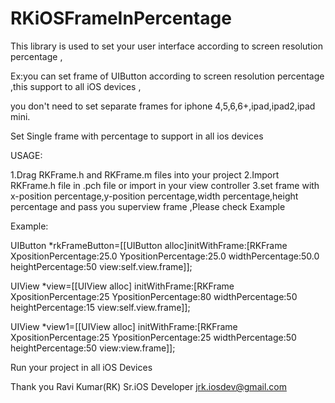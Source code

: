 # RKiOSFrameInPercentage

This library is used to set your user interface according to screen resolution percentage ,

Ex:you can set frame of UIButton according to screen resolution percentage ,this support to all iOS devices ,

you don't need to set separate frames for iphone 4,5,6,6+,ipad,ipad2,ipad mini.

Set Single frame with percentage to support in all ios devices




USAGE:

  1.Drag RKFrame.h and RKFrame.m files into your project
  2.Import RKFrame.h file in .pch file or import in your view controller
  3.set frame with x-position percentage,y-position percentage,width percentage,height percentage and pass you superview frame ,Please check Example



Example:


UIButton *rkFrameButton=[[UIButton alloc]initWithFrame:[RKFrame XpositionPercentage:25.0 YpositionPercentage:25.0 widthPercentage:50.0 heightPercentage:50 view:self.view.frame]];

UIView *view=[[UIView alloc] initWithFrame:[RKFrame XpositionPercentage:25 YpositionPercentage:80 widthPercentage:50 heightPercentage:15 view:self.view.frame]];

UIView *view1=[[UIView alloc] initWithFrame:[RKFrame XpositionPercentage:25 YpositionPercentage:25 widthPercentage:50 heightPercentage:50 view:view.frame]];


  Run your project in all iOS Devices


  Thank you
  Ravi Kumar(RK)
  Sr.iOS Developer
  jrk.iosdev@gmail.com